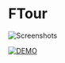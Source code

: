 # FTour

![Screenshots](https://scontent-sin.xx.fbcdn.net/hphotos-xfp1/v/t1.0-9/11081421_713134978795251_5399508889391868403_n.jpg?oh=532ca2779cafb18b46ff72d7ee208b1c&oe=55A98B24)

[![DEMO](http://img.youtube.com/vi/DMpWeGO3jX4/0.jpg)](http://www.youtube.com/watch?v=DMpWeGO3jX4)
